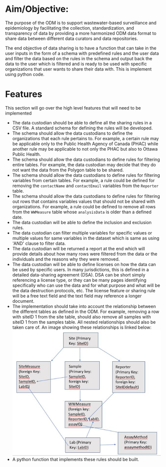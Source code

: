 # Aim/Objective:

The purpose of the ODM is to support wastewater-based surveillance and epidemiology by facilitating the collection, standardization, and transparency of data by providing a more harmonized ODM data format to share data between different data curators and data repositories. 

The end objective of data sharing is to have a function that can take in the user inputs in the form of a schema with predefined rules and the user data and filter the data based on the rules in the schema and output back the data to the user which is filtered and is ready to be used with specific organizations that user wants to share their data with. This is implement using python code.

# Features

This section will go over the high level features that will need to be implemented

* The data custodian should be able to define all the sharing rules in a CSV file. A standard schema for defining the rules will be developed.
* The schema should allow the data custodians to define the organizations that each rule pertains to. For example, a certain rule may be applicable only to the Public Health Agency of Canada (PHAC) while another rule may be applicable to not only the PHAC but also to Ottawa Public Health.
* The schema should allow the data custodians to define rules for filtering entire tables. For example, the data custodian may decide that they do not want the data from the Polygon table to be shared.
* The schema should allow the data custodians to define rules for filtering variables from certain tables. For example, a rule could be defined for removing the `contactName` and `contactEmail` variables from the `Reporter` table.
* The schema should allow the data custodians to define rules for filtering out rows that contains variables values that should not be shared with organizations. For example, a rule could be defined to remove all rows from the `WWMeasure` table whose `analysisData` is older than a defined date.
* The data custodian will be able to define the inclusion and exclusion rules.
* The data custodian can filter multiple variables for specific values or multiple values for same variables in the dataset which is same as using 'AND' clause to filter data.
* The data custodian will be returned a report at the end which will provide details about how many rows were filtered from the data or the individuals and the reasons why they were removed.
* The data custodian will be able to define licenses on how the data can be used by specific users. In many jurisdictions, this is defined in a detailed data-sharing agreement (DSA). DSA can be short simply referencing a license type, or they can be many pages identifying specifically who can use the data and for what purpose and what will be the data destruction protocols, etc. The license feature or sharing rule will be a free text field and the text field may reference a longer document.
* The implementation should take into account the relationship between the different tables as defined in the ODM. For example, removing a row with siteID 1 from the site table, should also remove all samples with siteID 1 from the samples table. All nested relationships should also be taken care of. An image showing these relationships is linked below:
![table relations](table_relations.jpg)
* A python function that implements these rules should be built.




